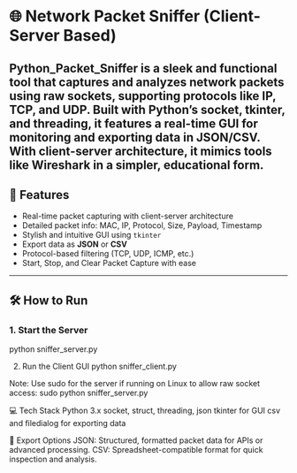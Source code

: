 # 🌐 Network Packet Sniffer (Client-Server Based)

Python_Packet_Sniffer is a sleek and functional tool that captures and analyzes network packets using raw sockets, supporting protocols like IP, TCP, and UDP. Built with Python’s socket, tkinter, and threading, it features a real-time GUI for monitoring and exporting data in JSON/CSV. With client-server architecture, it mimics tools like Wireshark in a simpler, educational form.
---

## 🚀 Features

- Real-time packet capturing with client-server architecture
- Detailed packet info: MAC, IP, Protocol, Size, Payload, Timestamp
- Stylish and intuitive GUI using `tkinter`
- Export data as **JSON** or **CSV**
- Protocol-based filtering (TCP, UDP, ICMP, etc.)
- Start, Stop, and Clear Packet Capture with ease

---

## 🛠 How to Run

### 1. Start the Server
python sniffer_server.py

2. Run the Client GUI
python sniffer_client.py

Note: Use sudo for the server if running on Linux to allow raw socket access:
sudo python sniffer_server.py

💻 Tech Stack
Python 3.x
socket, struct, threading, json
tkinter for GUI
csv and filedialog for exporting data

📂 Export Options
JSON: Structured, formatted packet data for APIs or advanced processing.
CSV: Spreadsheet-compatible format for quick inspection and analysis.
